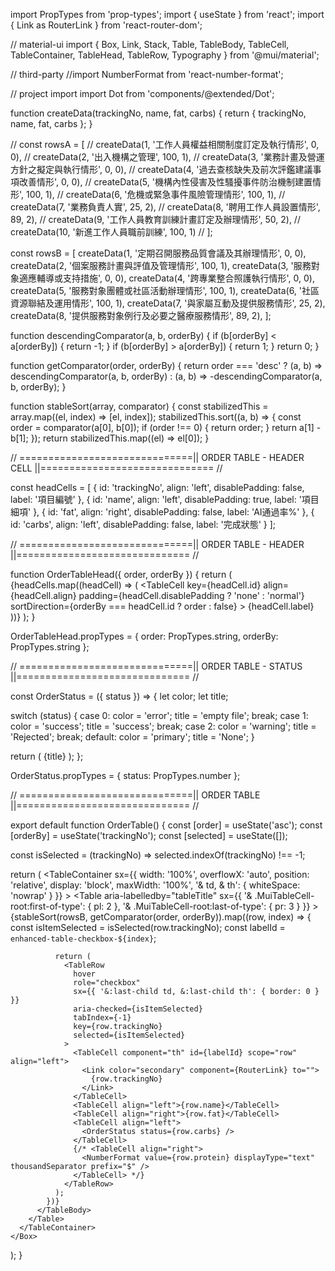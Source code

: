 import PropTypes from 'prop-types';
import { useState } from 'react';
import { Link as RouterLink } from 'react-router-dom';

// material-ui
import { Box, Link, Stack, Table, TableBody, TableCell, TableContainer, TableHead, TableRow, Typography } from '@mui/material';

// third-party
//import NumberFormat from 'react-number-format';

// project import
import Dot from 'components/@extended/Dot';

function createData(trackingNo, name, fat, carbs) {
  return { trackingNo, name, fat, carbs };
}

// const rowsA = [
//   createData(1, '工作人員權益相關制度訂定及執行情形', 0, 0),
//   createData(2, '出入機構之管理', 100, 1),
//   createData(3, '業務計畫及營運方針之擬定與執行情形', 0, 0),
//   createData(4, '過去查核缺失及前次評鑑建議事項改善情形', 0, 0),
//   createData(5, '機構內性侵害及性騷擾事件防治機制建置情形', 100, 1),
//   createData(6, '危機或緊急事件風險管理情形', 100, 1),
//   createData(7, '業務負責人實', 25, 2),
//   createData(8, '聘用工作人員設置情形', 89, 2),
//   createData(9, '工作人員教育訓練計畫訂定及辦理情形', 50, 2),
//   createData(10, '新進工作人員職前訓練', 100, 1)
// ];

const rowsB = [
  createData(1, '定期召開服務品質會議及其辦理情形', 0, 0),
  createData(2, '個案服務計畫與評值及管理情形', 100, 1),
  createData(3, '服務對象適應輔導或支持措施', 0, 0),
  createData(4, '跨專業整合照護執行情形', 0, 0),
  createData(5, '服務對象團體或社區活動辦理情形', 100, 1),
  createData(6, '社區資源聯結及運用情形', 100, 1),
  createData(7, '與家屬互動及提供服務情形', 25, 2),
  createData(8, '提供服務對象例行及必要之醫療服務情形', 89, 2),
];

function descendingComparator(a, b, orderBy) {
  if (b[orderBy] < a[orderBy]) {
    return -1;
  }
  if (b[orderBy] > a[orderBy]) {
    return 1;
  }
  return 0;
}

function getComparator(order, orderBy) {
  return order === 'desc' ? (a, b) => descendingComparator(a, b, orderBy) : (a, b) => -descendingComparator(a, b, orderBy);
}

function stableSort(array, comparator) {
  const stabilizedThis = array.map((el, index) => [el, index]);
  stabilizedThis.sort((a, b) => {
    const order = comparator(a[0], b[0]);
    if (order !== 0) {
      return order;
    }
    return a[1] - b[1];
  });
  return stabilizedThis.map((el) => el[0]);
}

// ==============================|| ORDER TABLE - HEADER CELL ||============================== //

const headCells = [
  {
    id: 'trackingNo',
    align: 'left',
    disablePadding: false,
    label: '項目編號'
  },
  {
    id: 'name',
    align: 'left',
    disablePadding: true,
    label: '項目細項'
  },
  {
    id: 'fat',
    align: 'right',
    disablePadding: false,
    label: 'AI通過率%'
  },
  {
    id: 'carbs',
    align: 'left',
    disablePadding: false,
    label: '完成狀態'
  }
];

// ==============================|| ORDER TABLE - HEADER ||============================== //

function OrderTableHead({ order, orderBy }) {
  return (
    <TableHead>
      <TableRow>
        {headCells.map((headCell) => (
          <TableCell
            key={headCell.id}
            align={headCell.align}
            padding={headCell.disablePadding ? 'none' : 'normal'}
            sortDirection={orderBy === headCell.id ? order : false}
          >
            {headCell.label}
          </TableCell>
        ))}
      </TableRow>
    </TableHead>
  );
}

OrderTableHead.propTypes = {
  order: PropTypes.string,
  orderBy: PropTypes.string
};

// ==============================|| ORDER TABLE - STATUS ||============================== //

const OrderStatus = ({ status }) => {
  let color;
  let title;

  switch (status) {
    case 0:
      color = 'error';
      title = 'empty file';
      break;
    case 1:
      color = 'success';
      title = 'success';
      break;
    case 2:
      color = 'warning';
      title = 'Rejected';
      break;
    default:
      color = 'primary';
      title = 'None';
  }

  return (
    <Stack direction="row" spacing={1} alignItems="center">
      <Dot color={color} />
      <Typography>{title}</Typography>
    </Stack>
  );
};

OrderStatus.propTypes = {
  status: PropTypes.number
};

// ==============================|| ORDER TABLE ||============================== //

export default function OrderTable() {
  const [order] = useState('asc');
  const [orderBy] = useState('trackingNo');
  const [selected] = useState([]);

  const isSelected = (trackingNo) => selected.indexOf(trackingNo) !== -1;

  return (
    <Box>
      <TableContainer
        sx={{
          width: '100%',
          overflowX: 'auto',
          position: 'relative',
          display: 'block',
          maxWidth: '100%',
          '& td, & th': { whiteSpace: 'nowrap' }
        }}
      >
        <Table
          aria-labelledby="tableTitle"
          sx={{
            '& .MuiTableCell-root:first-of-type': {
              pl: 2
            },
            '& .MuiTableCell-root:last-of-type': {
              pr: 3
            }
          }}
        >
          <OrderTableHead order={order} orderBy={orderBy} />
          <TableBody>
            {stableSort(rowsB, getComparator(order, orderBy)).map((row, index) => {
              const isItemSelected = isSelected(row.trackingNo); 
              const labelId = `enhanced-table-checkbox-${index}`;

              return (
                <TableRow
                  hover
                  role="checkbox"
                  sx={{ '&:last-child td, &:last-child th': { border: 0 } }}
                  aria-checked={isItemSelected}
                  tabIndex={-1}
                  key={row.trackingNo}
                  selected={isItemSelected}
                >
                  <TableCell component="th" id={labelId} scope="row" align="left">
                    <Link color="secondary" component={RouterLink} to="">
                      {row.trackingNo}
                    </Link>
                  </TableCell>
                  <TableCell align="left">{row.name}</TableCell>
                  <TableCell align="right">{row.fat}</TableCell>
                  <TableCell align="left">
                    <OrderStatus status={row.carbs} />
                  </TableCell>
                  {/* <TableCell align="right">
                    <NumberFormat value={row.protein} displayType="text" thousandSeparator prefix="$" />
                  </TableCell> */}
                </TableRow>
              );
            })}
          </TableBody>
        </Table>
      </TableContainer>
    </Box>
  );
}
